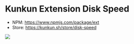 # Kunkun Extension Disk Speed

- NPM: https://www.npmjs.com/package/ext
- Store: https://kunkun.sh/store/disk-speed

![](https://i.imgur.com/8ISVrRe.png)
